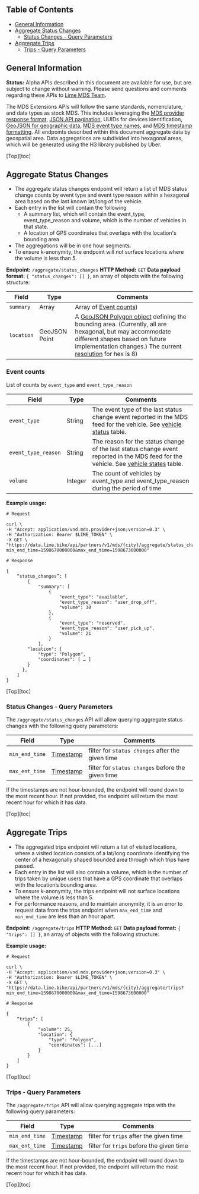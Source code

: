 

## Table of Contents

- [General Information](#general-information)
- [Aggregate Status Changes](#aggregate-status-changes)
    - [Status Changes - Query Parameters](#status-changes---query-parameters)
- [Aggregate Trips](#aggregate-trips)
    - [Trips - Query Parameters](#trips---query-parameters)

## General Information

**Status:** Alpha
APIs described in this document are available for use, but are subject to change without warning. 
Please send questions and comments regarding these APIs to [Lime MDS Team](mailto:mds-team@li.me).

The MDS Extensions APIs will follow the same standards, nomenclature, and data types as stock MDS. 
This includes leveraging the [MDS provider response format](https://github.com/CityOfLosAngeles/mobility-data-specification/tree/dev/provider#response-format), [JSON API pagination](https://jsonapi.org/format/#fetching-pagination), UUIDs for devices 
identification, [GeoJSON for geographic data](https://tools.ietf.org/html/rfc7946), [MDS event type names](https://github.com/CityOfLosAngeles/mobility-data-specification/tree/dev/provider#event-types), and [MDS timestamp formatting](https://github.com/CityOfLosAngeles/mobility-data-specification/tree/dev/provider#timestamps).
All endpoints described within this document aggregate data by geospatial area. Data aggregations are subdivided into 
hexagonal areas, which will be generated using the H3 library published by Uber. 

[Top][toc]

## Aggregate Status Changes

- The aggregate status changes endpoint will return a list of MDS status change counts by event type and event type 
reason within a hexagonal area based on the last known lat/long of the vehicle.
- Each entry in the list will contain the following
  - A summary list, which will contain the event_type, event_type_reason and volume, which is the number of vehicles 
  in that state.
  - A location of GPS coordinates that overlaps with the location's bounding area
- The aggregations will be in one hour segments.
- To ensure k-anonymity, the endpoint will not surface locations where the volume is less than 5.

**Endpoint:** `/aggregate/status_changes`
**HTTP Method:** `GET`
**Data payload format:** `{ "status_changes": [] }`, an array of objects with the following structure:

| Field  | Type | Comments  |
| -----  | ---- | --------  |
| `summary`  | Array | Array of [Event counts](#event-counts))  |
|  `location` |  GeoJSON Point | A [GeoJSON Polygon object](http://wiki.geojson.org/GeoJSON_draft_version_6#Polygon) defining the bounding area. (Currently, all are hexagonal, but may accommodate different shapes based on future implementation changes.) The current [resolution](https://uber.github.io/h3/#/documentation/core-library/resolution-table) for hex is 8) |

### Event counts

List of counts by `event_type` and `event_type_reason`

| Field  | Type | Comments  |
| -----  | ---- | --------  |
| `event_type` | String | The event type of the last status change event reported in the MDS feed for the vehicle. See [vehicle status](https://github.com/openmobilityfoundation/mobility-data-specification/blob/dev/general-information.md#vehicle-state-events) table. |
| `event_type_reason` | String | The reason for the status change of the last status change event reported in the MDS feed for the vehicle. See [vehicle states](https://github.com/openmobilityfoundation/mobility-data-specification/blob/dev/general-information.md#vehicle-state-events) table.
| `volume` | Integer | The count of vehicles by event_type and event_type_reason during the period of time |

**Example usage:**
```
# Request

curl \
-H "Accept: application/vnd.mds.provider+json;version=0.3" \
-H "Authorization: Bearer $LIME_TOKEN" \
-X GET \
"https://data.lime.bike/api/partners/v1/mds/{city}/aggregate/status_changes?min_end_time=1598670000000&max_end_time=1598673600000"

# Response

{
    “status_changes”: [
        {
            "summary": [
                {
                    "event_type": "available",
                    "event_type_reason": "user_drop_off",
                    "volume": 30
                },
                {
                    "event_type": "reserved",
                    "event_type_reason": "user_pick_up",
                    "volume": 21
                }
            ],
        "location": {
            "type": "Polygon",
            "coordinates": [ … ]
        }
      },
    ]
}

```

[Top][toc]

### Status Changes - Query Parameters

The `/aggregate/status_changes` API will allow querying aggregate status changes with the following query parameters:

| Field  | Type | Comments  |
| -----  | ---- | --------  |
| `min_end_time` | [Timestamp](https://en.wikipedia.org/wiki/Unix_time) | filter for `status changes` after the given time
| `max_ent_time` | [Timestamp](https://en.wikipedia.org/wiki/Unix_time) | filter for `status changes` before the given time |

If the timestamps are not hour-bounded, the endpoint will round down to the most recent hour. If not provided, the
endpoint will return the most recent hour for which it has data.

[Top][toc]

## Aggregate Trips

- The aggregated trips endpoint will return a list of visited locations, where a visited location consists 
of a lat/long coordinate identifying the center of a hexagonally shaped bounded area through which trips have passed.
- Each entry in the list will also contain a volume, which is the number of trips taken by unique users that have a 
GPS coordinate that overlaps with the location’s bounding area.
- To ensure k-anonymity, the trips endpoint will not surface locations where the volume is less than 5.
- For performance reasons, and to maintain anonymity, it is an error to request data from the trips endpoint 
when `max_end_time` and `min_end_time` are less than an hour apart.

**Endpoint:** `/aggregate/trips`
**HTTP Method:** `GET`
**Data payload format:** `{ "trips": [] }`, an array of objects with the following structure:


**Example usage:**
```
# Request

curl \
-H "Accept: application/vnd.mds.provider+json;version=0.3" \
-H "Authorization: Bearer $LIME_TOKEN" \
-X GET \
"https://data.lime.bike/api/partners/v1/mds/{city}/aggregate/trips?min_end_time=1598670000000&max_end_time=1598673600000"

# Response

{	
	“trips”: [ 
        {
    		"volume": 25,
    		"location": {
                "type": "Polygon",
                "coordinates": [...]
    		}
  	    }
    ]
}

```

[Top][toc]

### Trips - Query Parameters

The `/aggregate/trips` API will allow querying aggregate trips with the following query parameters:

| Field  | Type | Comments  |
| -----  | ---- | --------  |
| `min_end_time` | [Timestamp](https://en.wikipedia.org/wiki/Unix_time) | filter for `trips` after the given time
| `max_ent_time` | [Timestamp](https://en.wikipedia.org/wiki/Unix_time) | filter for `trips` before the given time |

If the timestamps are not hour-bounded, the endpoint will round down to the most recent hour. If not provided, the
endpoint will return the most recent hour for which it has data.

[Top][toc]